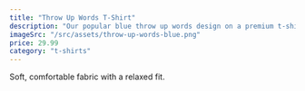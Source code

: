 ```yaml
---
title: "Throw Up Words T-Shirt"
description: "Our popular blue throw up words design on a premium t-shirt."
imageSrc: "/src/assets/throw-up-words-blue.png"
price: 29.99
category: "t-shirts"
---
```

Soft, comfortable fabric with a relaxed fit.